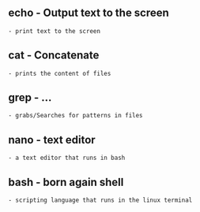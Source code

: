 
## echo - Output text to the screen
    - print text to the screen

## cat - Concatenate 
    - prints the content of files 

## grep - ...
    - grabs/Searches for patterns in files

## nano - text editor
    - a text editor that runs in bash 

## bash - born again shell
    - scripting language that runs in the linux terminal

    
